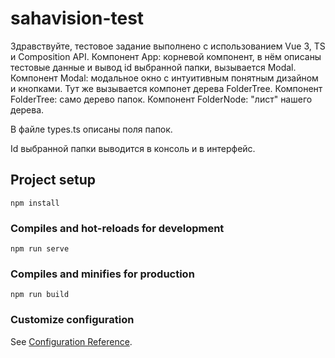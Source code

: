 # sahavision-test

Здравствуйте, тестовое задание выполнено с использованием Vue 3, TS и Composition API.
Компонент App: корневой компонент, в нём описаны тестовые данные и вывод id выбранной папки, вызывается Modal.
Компонент Modal: модальное окно с интуитивным понятным дизайном и кнопками. Тут же вызывается компонет дерева FolderTree.
Компонент FolderTree: само дерево папок.
Компонент FolderNode: "лист" нашего дерева.

В файле types.ts описаны поля папок.

Id выбранной папки выводится в консоль и в интерфейс.

## Project setup
```
npm install
```

### Compiles and hot-reloads for development
```
npm run serve
```

### Compiles and minifies for production
```
npm run build
```

### Customize configuration
See [Configuration Reference](https://cli.vuejs.org/config/).
